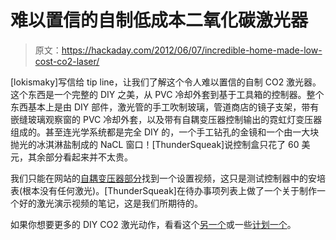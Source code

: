 # 难以置信的自制低成本二氧化碳激光器

> 原文：<https://hackaday.com/2012/06/07/incredible-home-made-low-cost-co2-laser/>

[lokismaky]写信给 tip line，让我们了解这个令人难以置信的自制 CO2 激光器。这个东西是一个完整的 DIY 之美，从 PVC 冷却外套到基于工具箱的控制器。整个东西基本上是由 DIY 部件，激光管的手工吹制玻璃，管道商店的镜子支架，带有嵌缝玻璃观察窗的 PVC 冷却外套，以及带有自耦变压器控制输出的霓虹灯变压器组成的。甚至连光学系统都是完全 DIY 的，一个手工钻孔的金镜和一个由一大块抛光的冰淇淋盐制成的 NaCL 窗口！[ThunderSqueak]说控制盒只花了 60 美元，其余部分看起来并不太贵。

我们只能在网站的[自耦变压器部分](http://home.gci.net/~thundersqueak/variac.html)找到一个设置视频，这只是测试控制器中的安培表(根本没有任何激光)。[ThunderSqueak]在待办事项列表上做了一个关于制作一个好的激光演示视频的笔记，这是我们所期待的。

如果你想要更多的 DIY CO2 激光动作，看看这个[另一个](http://hackaday.com/2010/07/27/c02-laser-in-your-living-room/)或一些[计划一个](http://hackaday.com/2006/12/24/make-your-own-co2-laser/)。